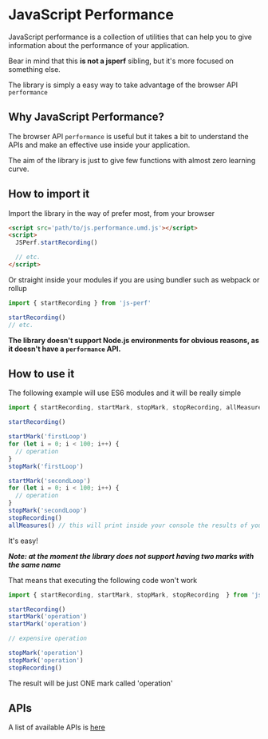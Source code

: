 # JavaScript Performance

JavaScript performance is a collection of utilities that can help you to give information about the performance of your application.

Bear in mind that this **is not a jsperf** sibling, but it's more focused on something else.

The library is simply a easy way to take advantage of the browser API `performance`

## Why JavaScript Performance?

The browser API `performance` is useful but it takes a bit to understand the APIs and make an effective use inside your application.

The aim of the library is just to give few functions with almost zero learning curve.

## How to import it

Import the library in the way of prefer most, from your browser

```html
<script src='path/to/js.performance.umd.js'></script>
<script>
  JSPerf.startRecording()

  // etc.
</script>

```
Or straight inside your modules if you are using bundler such as webpack or rollup

```javascript
import { startRecording } from 'js-perf'

startRecording()
// etc.

```

**The library doesn't support Node.js environments for obvious reasons, as it doesn't have a `performance` API.**

## How to use it

The following example will use ES6 modules and it will be really simple

```JavaScript
import { startRecording, startMark, stopMark, stopRecording, allMeasures  } from 'js-perf'

startRecording()

startMark('firstLoop')
for (let i = 0; i < 100; i++) {
  // operation
}
stopMark('firstLoop')

startMark('secondLoop')
for (let i = 0; i < 100; i++) {
  // operation
}
stopMark('secondLoop')
stopRecording()
allMeasures() // this will print inside your console the results of your marks

```

It's easy!

***Note: at the moment the library does not support having two marks with the same name***

That means that executing the following code won't work

```JavaScript
import { startRecording, startMark, stopMark, stopRecording  } from 'js-perf'

startRecording()
startMark('operation')
startMark('operation')

// expensive operation

stopMark('operation')
stopMark('operation')
stopRecording()

```

The result will be just ONE mark called 'operation'

## APIs

A list of available APIs is [here](./API.md)
